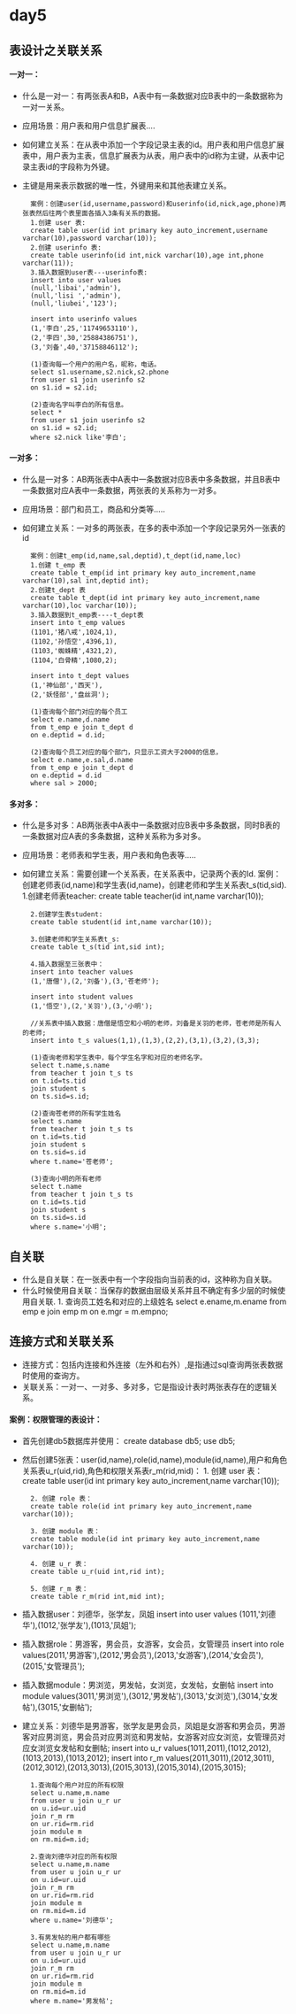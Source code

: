 # day5

## 表设计之关联关系
#### 一对一：
- 什么是一对一：有两张表A和B，A表中有一条数据对应B表中的一条数据称为一对一关系。
- 应用场景：用户表和用户信息扩展表....
- 如何建立关系：在从表中添加一个字段记录主表的id。用户表和用户信息扩展表中，用户表为主表，信息扩展表为从表，用户表中的id称为主键，从表中记录主表id的字段称为外键。
- 主键是用来表示数据的唯一性，外键用来和其他表建立关系。

		案例：创建user(id,username,password)和userinfo(id,nick,age,phone)两张表然后往两个表里面各插入3条有关系的数据。
		1.创建 user 表:
		create table user(id int primary key auto_increment,username varchar(10),password varchar(10));
		2.创建 userinfo 表:
		create table userinfo(id int,nick varchar(10),age int,phone varchar(11));
		3.插入数据到user表---userinfo表:
		insert into user values
		(null,'libai','admin'),
		(null,'lisi ','admin'),
		(null,'liubei','123');

		insert into userinfo values
		(1,'李白',25,'11749653110'),
		(2,'李四',30,'25884386751'),
		(3,'刘备',40,'37158846112');

		(1)查询每一个用户的用户名，昵称，电话。
		select s1.username,s2.nick,s2.phone
		from user s1 join userinfo s2
		on s1.id = s2.id;

		(2)查询名字叫李白的所有信息。
		select *
		from user s1 join userinfo s2
		on s1.id = s2.id;
		where s2.nick like'李白';

#### 一对多：
- 什么是一对多：AB两张表中A表中一条数据对应B表中多条数据，并且B表中一条数据对应A表中一条数据，两张表的关系称为一对多。
- 应用场景：部门和员工，商品和分类等.....
- 如何建立关系：一对多的两张表，在多的表中添加一个字段记录另外一张表的id

		案例：创建t_emp(id,name,sal,deptid),t_dept(id,name,loc)
		1.创建 t_emp 表
		create table t_emp(id int primary key auto_increment,name varchar(10),sal int,deptid int);
		2.创建t_dept 表
		create table t_dept(id int primary key auto_increment,name varchar(10),loc varchar(10));
		3.插入数据到t_emp表----t_dept表
		insert into t_emp values
		(1101,'猪八戒',1024,1),
		(1102,'孙悟空',4396,1),
		(1103,'蜘蛛精',4321,2),
		(1104,'白骨精',1080,2);

		insert into t_dept values
		(1,'神仙部','西天'),
		(2,'妖怪部','盘丝洞');

		(1)查询每个部门对应的每个员工
		select e.name,d.name
		from t_emp e join t_dept d
		on e.deptid = d.id;

		(2)查询每个员工对应的每个部门，只显示工资大于2000的信息，
		select e.name,e.sal,d.name
		from t_emp e join t_dept d
		on e.deptid = d.id
		where sal > 2000;

#### 多对多：
- 什么是多对多：AB两张表中A表中一条数据对应B表中多条数据，同时B表的一条数据对应A表的多条数据，这种关系称为多对多。
- 应用场景：老师表和学生表，用户表和角色表等.....
- 如何建立关系：需要创建一个关系表，在关系表中，记录两个表的Id.
		案例：创建老师表(id,name)和学生表(id,name)，创建老师和学生关系表t_s(tid,sid).
		1.创建老师表teacher:
		create table teacher(id int,name varchar(10));

		2.创建学生表student:
		create table student(id int,name varchar(10));

		3.创建老师和学生关系表t_s:
		create table t_s(tid int,sid int);

		4.插入数据至三张表中：
		insert into teacher values
		(1,'唐僧'),(2,'刘备'),(3,'苍老师');

		insert into student values
		(1,'悟空'),(2,'关羽'),(3,'小明');

		//关系表中插入数据：唐僧是悟空和小明的老师，刘备是关羽的老师，苍老师是所有人的老师;
		insert into t_s values(1,1),(1,3),(2,2),(3,1),(3,2),(3,3);

		(1)查询老师和学生表中，每个学生名字和对应的老师名字。
		select t.name,s.name
		from teacher t join t_s ts
		on t.id=ts.tid
		join student s
		on ts.sid=s.id;

		(2)查询苍老师的所有学生姓名
		select s.name
		from teacher t join t_s ts
		on t.id=ts.tid
		join student s
		on ts.sid=s.id
		where t.name='苍老师';

		(3)查询小明的所有老师
		select t.name
		from teacher t join t_s ts
		on t.id=ts.tid
		join student s
		on ts.sid=s.id
		where s.name='小明';

## 自关联
- 什么是自关联：在一张表中有一个字段指向当前表的id，这种称为自关联。
- 什么时候使用自关联：当保存的数据由层级关系并且不确定有多少层的时候使用自关联.
		1. 查询员工姓名和对应的上级姓名
		select e.ename,m.ename
		from emp e join emp m
		on e.mgr = m.empno;

## 连接方式和关联关系
- 连接方式：包括内连接和外连接（左外和右外）,是指通过sql查询两张表数据时使用的查询方。
- 关联关系：一对一、一对多、多对多，它是指设计表时两张表存在的逻辑关系。

#### 案例：权限管理的表设计：
- 首先创建db5数据库并使用：
		create database db5;
		use db5;

- 然后创建5张表：user(id,name),role(id,name),module(id,name),用户和角色关系表u_r(uid,rid),角色和权限关系表r_m(rid,mid)：
		1. 创建 user 表：
		create table user(id int primary key auto_increment,name varchar(10));

		2. 创建 role 表：
		create table role(id int primary key auto_increment,name varchar(10));

		3. 创建 module 表：
		create table module(id int primary key auto_increment,name varchar(10));

		4. 创建 u_r 表：
		create table u_r(uid int,rid int);

		5. 创建 r_m 表：
		create table r_m(rid int,mid int);

- 插入数据user：刘德华，张学友，凤姐
		insert into user values
		(1011,'刘德华'),(1012,'张学友'),(1013,'凤姐');

- 插入数据role：男游客，男会员，女游客，女会员，女管理员
		insert into role values(2011,'男游客'),(2012,'男会员'),(2013,'女游客'),(2014,'女会员'),(2015,'女管理员');

- 插入数据module：男浏览，男发帖，女浏览，女发帖，女删帖
		insert into module values(3011,'男浏览'),(3012,'男发帖'),(3013,'女浏览'),(3014,'女发帖'),(3015,'女删帖');

- 建立关系：刘德华是男游客，张学友是男会员，凤姐是女游客和男会员，男游客对应男浏览，男会员对应男浏览和男发帖，女游客对应女浏览，女管理员对应女浏览女发帖和女删帖;
		insert into u_r values(1011,2011),(1012,2012),(1013,2013),(1013,2012);
		insert into r_m values(2011,3011),(2012,3011),(2012,3012),(2013,3013),(2015,3013),(2015,3014),(2015,3015);

		1.查询每个用户对应的所有权限
		select u.name,m.name
		from user u join u_r ur
		on u.id=ur.uid
		join r_m rm
		on ur.rid=rm.rid
		join module m
		on rm.mid=m.id;

		2.查询刘德华对应的所有权限
		select u.name,m.name
		from user u join u_r ur
		on u.id=ur.uid
		join r_m rm
		on ur.rid=rm.rid
		join module m
		on rm.mid=m.id
		where u.name='刘德华';

		3.有男发帖的用户都有哪些
		select u.name,m.name
		from user u join u_r ur
		on u.id=ur.uid
		join r_m rm
		on ur.rid=rm.rid
		join module m
		on rm.mid=m.id
		where m.name='男发帖';